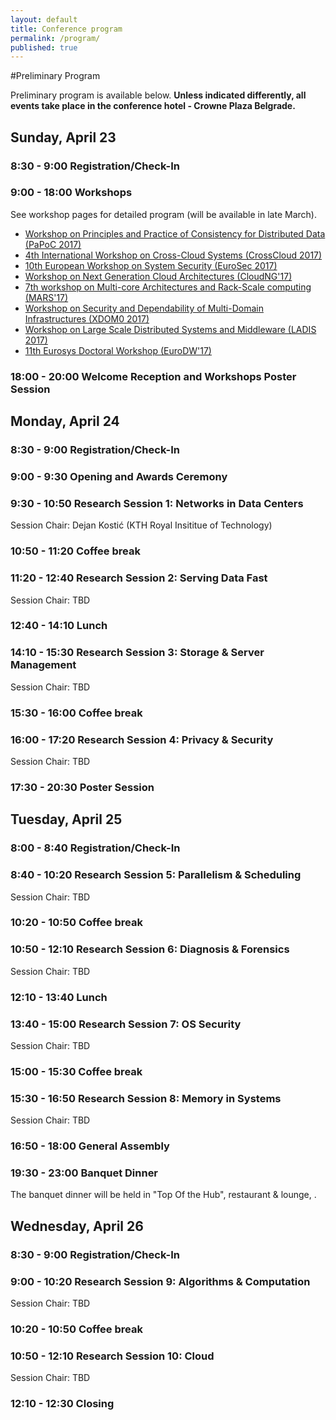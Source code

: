 ```yaml
---
layout: default
title: Conference program
permalink: /program/
published: true
---
```


#Preliminary Program

Preliminary program is available below. **Unless indicated differently, all events take place in the conference hotel - Crowne Plaza Belgrade.**

<!---
# Conference at a Glance
<div id='calendar'></div>

> Download:
[XML](https://www.google.com/calendar/feeds/tjts8ste7ncsr48depqkc3ig5s%40group.calendar.google.com/public/basic){:.label.label-primary target="_blank"}
[iCal](https://www.google.com/calendar/feeds/tjts8ste7ncsr48depqkc3ig5s%40group.calendar.google.com/public/basic.ics){:.label.label-success target="_blank"}
[HTML](https://www.google.com/calendar/embed?src=tjts8ste7ncsr48depqkc3ig5s%40group.calendar.google.com&ctz=Europe/Paris){:.label.label-info target="_blank"}
--->


## Sunday, April 23 

### 8:30 - 9:00 Registration/Check-In 

### 9:00 - 18:00 Workshops 

See workshop pages for detailed program (will be available in late March).

* <a href="http://software.imdea.org/Conferences/PAPOC17/" target="_blank"> Workshop on Principles and Practice of Consistency for Distributed Data (PaPoC 2017)</a>
* <a href="http://www.comp.lancs.ac.uk/~elkhatib/crosscloud/" target="_blank"> 4th International Workshop on Cross-Cloud Systems (CrossCloud 2017) </a>
* <a href="http://www.sharcs-project.eu/eurosec-2017/" target="_blank"> 10th European Workshop on System Security (EuroSec 2017) </a> 
* <a href="http://cuc.ucc.ie/CloudNG2017/" target="_blank"> Workshop on Next Generation Cloud Architectures (CloudNG'17) </a> 
* <a href="http://sites.google.com/site/mars2017eurosys/home" target="_blank"> 7th workshop on Multi-core Architectures and Rack-Scale computing (MARS'17) </a> 
* <a href="http://xdom0-2017.supercloud-project.eu/" target="_blank"> Workshop on Security and Dependability of Multi-Domain Infrastructures (XDOM0 2017) </a>
* <a href="http://ladisworkshop.org/" target="_blank"> Workshop on Large Scale Distributed Systems and Middleware (LADIS 2017) </a>  
* <a href="http://eurodw17.kaust.edu.sa/" target="_blank"> 11th Eurosys Doctoral Workshop (EuroDW'17)</a>  

### 18:00 - 20:00 Welcome Reception and Workshops Poster Session   


## Monday, April 24 

### 8:30 - 9:00 Registration/Check-In 

### 9:00 - 9:30 Opening and Awards Ceremony 

### 9:30 - 10:50 Research Session 1: Networks in Data Centers 
Session Chair: Dejan Kostić (KTH Royal Insititue of Technology) 

### 10:50 - 11:20 Coffee break
 
### 11:20 - 12:40 Research Session 2: Serving Data Fast
Session Chair: TBD

### 12:40 - 14:10 Lunch


### 14:10 - 15:30 Research Session 3: Storage & Server Management 
Session Chair: TBD

### 15:30 - 16:00 Coffee break
 
### 16:00 - 17:20 Research Session 4: Privacy & Security
Session Chair: TBD

### 17:30 - 20:30 Poster Session  



## Tuesday, April 25 

### 8:00 - 8:40 Registration/Check-In  

### 8:40 - 10:20 Research Session 5: Parallelism & Scheduling 
Session Chair: TBD 

### 10:20 - 10:50 Coffee break
 
### 10:50 - 12:10 Research Session 6: Diagnosis & Forensics
Session Chair: TBD

### 12:10 - 13:40 Lunch


### 13:40 - 15:00 Research Session 7: OS Security 
Session Chair: TBD

### 15:00 - 15:30 Coffee break
 
### 15:30 - 16:50 Research Session 8: Memory in Systems
Session Chair: TBD

### 16:50 - 18:00 General Assembly

  
### 19:30 - 23:00 Banquet Dinner 
The banquet dinner will be held in "Top Of the Hub", restaurant & lounge, . 



## Wednesday, April 26 

### 8:30 - 9:00 Registration/Check-In  

### 9:00 - 10:20 Research Session 9: Algorithms & Computation 
Session Chair: TBD 

### 10:20 - 10:50 Coffee break
 
### 10:50 - 12:10 Research Session 10: Cloud
Session Chair: TBD

### 12:10 - 12:30 Closing 



<!---


## Conference

### Wednesday, April 22

08:30 - 10:15
: Research Session 1: welcome & Big data processing  --- Mona Attariyan

    - **Welcome and awards ceremony**

    - **PowerLyra: Differentiated Graph Computation and Partitioning on Skewed Graphs.**
    Rong Chen, Jiaxin Shi, Yanzhe Chen, and Haibo Chen (*Shanghai Jiao Tong University*)
    [PDF](http://dl.acm.org/authorize?N95480){:.label.label-danger target="_blank"}


    - **Musketeer: All for One, One for All in Data Processing Systems.**
    Ionel Gog, Malte Schwarzkopf (*University of Cambridge Computer Laboratory*), Natacha Crooks (*Max Planck Institute for Software Systems*), Matthew P. Grosvenor (*University of Cambridge Computer Laboratory*), Allen Clement (*Max Planck Institute for Software Systems*), and Steven Hand (*University of Cambridge Computer Laboratory*)
    [PDF](http://dl.acm.org/authorize?N95481){:.label.label-danger target="_blank"}

    - **MALT: Distributed Data-Parallelism for existing ML applications.**
    Hao Li (*University of Maryland­College Park*) and Asim Kadav, Erik Kruus, and Cristian Ungureanu (*NEC Labs, Princeton*)
    [PDF](http://dl.acm.org/authorize?N95482){:.label.label-danger target="_blank"}


10:15 - 10:50
: Break

10:50 - 12:30
: Research Session 2: Key-value stores and consistency --- Christoph Kirsch

    - **An In-Memory Object Caching Framework with Adaptive Load Balancing.**
    Yue Cheng (*Virginia Tech*), Aayush Gupta (*IBM Research ­ Almaden*), and Ali R. Butt (*Virginia Tech*)
    [PDF](http://dl.acm.org/authorize?N95483){:.label.label-danger target="_blank"}

    - **GD-Wheel: A Cost-Aware Replacement Policy for Key-Value Stores.**
    Conglong Li (*Carnegie Mellon University*) and Alan L. Cox (*Rice University*)
    [PDF](http://dl.acm.org/authorize?N95484){:.label.label-danger target="_blank"}

    - **Putting Consistency back into Eventual Consistency.**
    Valter Balegas, Sérgio Duarte, Carla Ferreira, Rodrigo Rodrigues and Nuno Preguiça (*NOVA­LINCS / FCT­UNL*) and Mahsa Najafzadeh and Marc Shapiro (*LIP6 ­ UPMC / INRIA*)
    [PDF](http://dl.acm.org/authorize?N95495){:.label.label-danger target="_blank"}

    - **Simba: Tunable End-to-End Data Consistency for Mobile Apps.**
    Dorian Perkins (*UC Riverside and NEC Labs*), Nitin Agrawal and Akshat Aranya (*NEC Labs*), Curtis Yu (*UC Riverside*), Younghwan Go (*KAIST and NEC Labs*), Harsha Madhyastha (*University of Michigan*), and Cristian Ungureanu (*NEC Labs*)
    [PDF](http://dl.acm.org/authorize?N95496){:.label.label-danger target="_blank"}

12:30 - 14:00
: Lunch Break

14:00 - 15:15
: Research Session 3: Coordinating distributed systems --- Maurice Herlihy

    - **Visigoth Fault Tolerance.**
    Daniel Porto and Joao Leitao (*NOVA­LINCS FCT UNL*), Cheng Li (*MPI­SWS*), Allen Clement (*MPI­SWS/Google*), Aniket Kate (*MMCI*), Flavio Junqueira (*Microsoft Research*), and Rodrigo Rodrigues (*NOVA­-LINCS / FCT UNL*)
    [PDF](http://dl.acm.org/authorize?N95497){:.label.label-danger target="_blank"}

    - **Taming uncertainty in distributed systems with help from the network.**
    Joshua B. Leners and Trinabh Gupta (*The University of Texas at Austin and New York University*), Marcos K. Aguilera (*VMware Research Group*), and Michael Walfish (*New York University*)
    [PDF](http://dl.acm.org/authorize?N95498){:.label.label-danger target="_blank"}

    - **Extensible Distributed Coordination.**
    Tobias Distler and Christopher Bahn (*Friedrich-­Alexander-­Universität Erlangen-­Nürnberg (FAU)*), Alysson Bessani (*Faculdade de Ciencias/LaSIGE, University of Lisbon*), Frank Fischer (*Friedrich-­Alexander-­Universität Erlangen-­Nürnberg (FAU)*), and Flavio Junqueira (*Microsoft Research Cambridge*)
    [PDF](http://dl.acm.org/authorize?N95499){:.label.label-danger target="_blank"}

15:15 - 16:15
: General assembly

16:15 - 21:00
: **Huawei-supported Wine and Cheese & [poster](/program/posters/) session.** The wine and cheese session generously supported by Huawei will be held at "Château Luchey-Halde".
{:.dl-horizontal}

[Back to program at a glance](#conference-at-a-glance)

### Thursday, April 23

09:00 - 10:15
: Research Session 4: Storage --- Frans Kaashoek

    - **Deriving and Comparing Deduplication Techniques Using a Model-Based Classification.**
    Jürgen Kaiser, André Brinkmann and Tim Süß (*Johannes Gutenberg University Mainz*) and Dirk Meister (*Pure Storage*)
    [PDF](http://dl.acm.org/authorize?N95490){:.label.label-danger target="_blank"}

    - **An Efficient Page-level FTL to Optimize Address Translation in Flash Memory.**
    You Zhou and Fei Wu (*Huazhong University of Science and Technology, China*), Ping Huang and Xubin He (*Virginia Commonwealth University, USA*), and Changsheng Xie and Jian Zhou (*Huazhong University of Science and Technology, China*)
    [PDF](http://dl.acm.org/authorize?N95491){:.label.label-danger target="_blank"}

    - **Guardat: Enforcing data policies at the storage layer.**
    Anjo Vahldiek-Oberwagner, Eslam Elnikety, Aastha Mehta, Deepak Garg, Peter Druschel (MPI-SWS), Rodrigo Rodrigues (*NOVA-LINCS / FCT UNL*), Johannes Gehrke (*Microsoft/Cornell*) and Ansley Post (Google)
    [PDF](http://dl.acm.org/authorize?N95492){:.label.label-danger target="_blank"}

10:15 - 10:50
: Break

10:50 - 12:30
: Research Session 5: Virtualization --- Rudiger Kapitza

    - **Process-level Power Estimation in VM-based Systems.**
    Maxime Colmant (*ADEME / University of Lille 1 / Inria*), Mascha Kurpicz and Pascal Felber (*University of Neuchatel*), Loic Huertas (*Inria / University of Lille 1*), Romain Rouvoy (*University of Lille 1 / Inria*), and Anita Sobe (*University of Neuchatel*)
    [PDF](http://dl.acm.org/authorize?N95493){:.label.label-danger target="_blank"}

    - **Application-Assisted Live Migration of Virtual Machines with Java Applications.**
    Kai-Yuan Hou (*University of Michigan, and Oracle America, Inc.*), Kang G. Shin (*University of Michigan*), and Jan-Lung Sung (*Oracle America, Inc.*).
    [PDF](http://dl.acm.org/authorize?N95494){:.label.label-danger target="_blank"}


    - **SpotCheck: Designing a Derivative IaaS Cloud on the Spot Market.**
    Prateek Sharma, Stephen Lee, Tian Guo, David Irwin and Prashant Shenoy (*UMass Amherst*)
    [PDF](http://dl.acm.org/authorize?N95405){:.label.label-danger target="_blank"}

    - **CYRUS: Towards Client-Defined Cloud Storage.**
    Jae Yoon Chung (*POSTECH*), Carlee Joe­Wong (*Princeton University*), Sangtae Ha (*University of Colorado*), James Won­Ki Hong (*POSTECH*), and Mung Chiang (*Princeton University*)
    [PDF](http://dl.acm.org/authorize?N95406){:.label.label-danger target="_blank"}

12:30 - 14:00
: Lunch Break

14:00 - 15:40
: Research Session 6: Data center computing --- Gustavo Alonso

    - **Large scale cluster management at Google with Borg.**
    Abhishek Verma (*Google*), Luis David Pedrosa (*USC*), and Madhukar Korupolu, David Oppenheimer, Eric Tune, and John Wilkes (*Google*)
    [PDF](http://dl.acm.org/authorize?N95407){:.label.label-danger target="_blank"}

    - **ConfValley: A Systematic Configuration Validation Framework for Cloud Services.**
    Peng Huang (*UCSD*), William J. Bolosky (*Microsoft Research*), Abhishek Singh (*Microsoft*), and Yuanyuan Zhou (*UCSD*)
    [PDF](http://dl.acm.org/authorize?N95408){:.label.label-danger target="_blank"}

    - **Guaranteeing Deadlines for Inter-Datacenter Transfers.**
    Hong Zhang, Kai Chen, and Wei Bai (*Hong Kong University of Science & Technology*), Dongsu Han (*KAIST*), Chen Tian (*Nanjing University*), Hao Wang (*Hong Kong University of Science & Technology and Shanghai Jiao Tong University*), Haibing Guan (*Shanghai Jiao Tong University*), and Ming Zhang (*Microsoft Research*)
    [PDF](http://dl.acm.org/authorize?N95409){:.label.label-danger target="_blank"}

    - **Synapse: A Microservices Architecture for Heterogeneous-Database Web Applications.**
    Nicolas Viennot, Mathias Lécuyer, Jonathan Bell, Roxana Geambasu, and Jason Nieh (*Columbia University*)
    [PDF](http://dl.acm.org/authorize?N95400){:.label.label-danger target="_blank"}


15:40 - 16:20
: Break

16:20 - 18:00
: Research Session 7: Networking and mobility --- Simon Peter

    - **NBA (Network Balancing Act): A High-performance Packet Processing Framework for Heterogeneous Processors.**
    Joongi Kim, Keon Jang, Keunhong Lee, Sangwook Ma, Junhyun Shim, and Sue Moon (*KAIST*)
    [PDF](http://dl.acm.org/authorize?N95401){:.label.label-danger target="_blank"}

    - **IN-NET: In-Network Processing for the Masses.**
    Radu Stoenescu, Vladimir Olteanu, and Matei Popovici (*University Politehnica of Bucharest*), Mohamed Ahmed, Joao Martins, Roberto Bifulco, Filipe Manco, and Felipe Huici (*NEC Labs Europe*), Georgios Smaragdakis (*MIT*), Mark Handley (*UCL*), and Costin Raiciu (*Universitu Politehnica of Bucharest*)
    [PDF](http://dl.acm.org/authorize?N95402){:.label.label-danger target="_blank"}

    - **Flux: Multi-Surface Computing in Android.**
    Alexander Van't Hof (*Columbia University, IBM T.J. Watson Research Center*), Hani Jamjoom (*IBM T.J. Watson Research Center*), Jason Nieh (*Columbia University*), and Dan Williams (*IBM T.J. Watson Research Center*)
    [PDF](http://dl.acm.org/authorize?N95403){:.label.label-danger target="_blank"}

    - **μPnP: Plug and Play Peripherals for the Internet of Things.**
    Fan Yang, Nelson Matthys, Rafael Bachiller, Sam Michiels, Wouter Joosen, and Danny Hughes (*iMinds­DistriNet, Computer Science, KU Leuven*)
    [PDF](http://dl.acm.org/authorize?N95404){:.label.label-danger target="_blank"}

19:30 -
: **VMware-supported Banquet Dinner.** The banquet dinner, generously supported by VMware, will be held in "Palais de la bourse"
{:.dl-horizontal}

[Back to program at a glance](#conference-at-a-glance)

### Friday, April 24

09:00 - 10:15
: Research Session 8: Security and privacy --- Julia Lawall

    - **Maxoid: Transparently Confining Mobile Applications with Custom Views of State.**
    Yuanzhong Xu and Emmett Witchel (*The University of Texas at Austin*)
    [PDF](http://dl.acm.org/authorize?N95415){:.label.label-danger target="_blank"}

    - **TinMan: Eliminating Confidential Mobile Data Exposure with Security-oriented Offloading.**
    Yubin Xia, Yutao Liu, Cheng Tan, and Mingyang Ma (*Institute of Parallel and Distributed Systems, Shanghai Jiao Tong University*), Haibing Guan (*Department of Computer Science, Shanghai Jiao Tong University*), and Binyu Zang and Haibo Chen (*Institute of Parallel and Distributed Systems, Shanghai Jiao Tong University*)
    [PDF](http://dl.acm.org/authorize?N95416){:.label.label-danger target="_blank"}

    - **Verifiable Differential Privacy.**
    Arjun Narayan (*University of Pennsylvania*), Ariel Feldman (*University of Chicago*), and Antonis Papadimitriou and Andreas Haeberlen (*University of Pennsylvania*)
    [PDF](http://dl.acm.org/authorize?N95417){:.label.label-danger target="_blank"}

10:15 - 10:50
: Break

10:50 - 12:30
: Research Session 9: Parallelism --- Tim Harris

    - **Popcorn: Bridging the Programmability Gap in Heterogeneous-ISA Platforms.**
    Antonio Barbalace, Marina Sadini, Saif Ansary, Christopher Jelesnianski, Akshay Ravichandran, Cagil Kendir, Alastair Murray, and Binoy Ravindran (*Virginia Tech*)
    [PDF](http://dl.acm.org/authorize?N95418){:.label.label-danger target="_blank"}

    - **Hare: a file system for non-cache-coherent multicores.**
    Charles Gruenwald III, Filippo Sironi, M. Frans Kaashoek, and Nickolai Zeldovich (*MIT CSAIL*)
    [PDF](http://dl.acm.org/authorize?N95419){:.label.label-danger target="_blank"}

    - **High-Performance Determinism with Total Store Order Consistency.**
    Timothy Merrifield (*University of Illinois at Chicago*), Joseph Devietti (*University of Pennsylvania*), and Jakob Eriksson (*University of Illinois at Chicago*)
    [PDF](http://dl.acm.org/authorize?N95410){:.label.label-danger target="_blank"}

    - **Scaling Concurrent Log-Structured Data Stores.**
    Guy Golan­Gueta, Edward Bortnikov, and Eshcar Hillel (*Yahoo Labs*) and Idit Keidar (*Technion*)
    [PDF](http://dl.acm.org/authorize?N95411){:.label.label-danger target="_blank"}

12:30 - 12:40
: Closing
{:.dl-horizontal}


[Back to program at a glance](#conference-at-a-glance)

---
--->